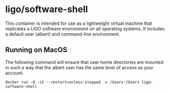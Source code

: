 # ligo/software-shell

This container is intended for use as a lightweight virtual machine that
replicates a LIGO software environment on all operating systems. It includes
a default user (albert) and command-line environment.

## Running on MacOS
The following command will ensure that user home directories are mounted in
such a way that the albert user has the same level of access as your account.
```
docker run -d -it --restart=unless-stopped -v /Users:/Users ligo-software-shell
```
